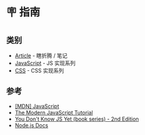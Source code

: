 # 🪧 指南

## 类别

- [Article](../../posts/this/) - 瞎折腾 / 笔记
- [JavaScript](../../js/array/forEach/) - JS 实现系列
- [CSS](../../scss/mixin/) - CSS 实现系列

## 参考

- [[MDN] JavaScript](https://developer.mozilla.org/zh-CN/docs/Web/JavaScript)
- [The Modern JavaScript Tutorial](https://javascript.info)
- [You Don't Know JS Yet (book series) - 2nd Edition](https://github.com/getify/You-Dont-Know-JS)
- [Node.js Docs](https://nodejs.org/zh-cn/docs/)
